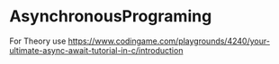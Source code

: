 # AsynchronousPrograming

For Theory use https://www.codingame.com/playgrounds/4240/your-ultimate-async-await-tutorial-in-c/introduction

